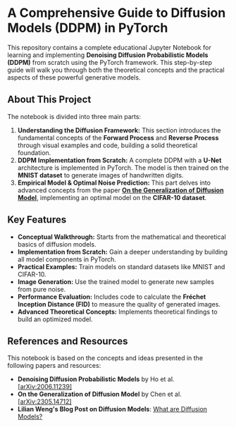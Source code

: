 # A Comprehensive Guide to Diffusion Models (DDPM) in PyTorch

This repository contains a complete educational Jupyter Notebook for learning and implementing **Denoising Diffusion Probabilistic Models (DDPM)** from scratch using the PyTorch framework. This step-by-step guide will walk you through both the theoretical concepts and the practical aspects of these powerful generative models.

## About This Project

The notebook is divided into three main parts:

1.  **Understanding the Diffusion Framework:** This section introduces the fundamental concepts of the **Forward Process** and **Reverse Process** through visual examples and code, building a solid theoretical foundation.
2.  **DDPM Implementation from Scratch:** A complete DDPM with a **U-Net** architecture is implemented in PyTorch. The model is then trained on the **MNIST dataset** to generate images of handwritten digits.
3.  **Empirical Model & Optimal Noise Prediction:** This part delves into advanced concepts from the paper **[On the Generalization of Diffusion Model](https://arxiv.org/pdf/2305.14712)**, implementing an optimal model on the **CIFAR-10 dataset**.

## Key Features

- **Conceptual Walkthrough:** Starts from the mathematical and theoretical basics of diffusion models.
- **Implementation from Scratch:** Gain a deeper understanding by building all model components in PyTorch.
- **Practical Examples:** Train models on standard datasets like MNIST and CIFAR-10.
- **Image Generation:** Use the trained model to generate new samples from pure noise.
- **Performance Evaluation:** Includes code to calculate the **Fréchet Inception Distance (FID)** to measure the quality of generated images.
- **Advanced Theoretical Concepts:** Implements theoretical findings to build an optimized model.

## References and Resources

This notebook is based on the concepts and ideas presented in the following papers and resources:

- **Denoising Diffusion Probabilistic Models** by Ho et al. [[arXiv:2006.11239]](https://arxiv.org/abs/2006.11239)
- **On the Generalization of Diffusion Model** by Chen et al. [[arXiv:2305.14712]](https://arxiv.org/pdf/2305.14712)
- **Lilian Weng's Blog Post on Diffusion Models**: [What are Diffusion Models?](https://lilianweng.github.io/posts/2021-07-11-diffusion-models/)
